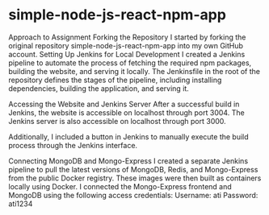 # simple-node-js-react-npm-app

Approach to Assignment
Forking the Repository
I started by forking the original repository simple-node-js-react-npm-app into my own GitHub account.
Setting Up Jenkins for Local Development
I created a Jenkins pipeline to automate the process of fetching the required npm packages, building the website, and serving it locally.
The Jenkinsfile in the root of the repository defines the stages of the pipeline, including installing dependencies, building the application, and serving it.

Accessing the Website and Jenkins Server
After a successful build in Jenkins, the website is accessible on localhost through port 3004.
The Jenkins server is also accessible on localhost through port 3000.

Additionally, I included a button in Jenkins to manually execute the build process through the Jenkins interface.

Connecting MongoDB and Mongo-Express
I created a separate Jenkins pipeline to pull the latest versions of MongoDB, Redis, and Mongo-Express from the public Docker registry.
These images were then built as containers locally using Docker.
I connected the Mongo-Express frontend and MongoDB using the following access credentials:
Username: ati
Password: ati1234
